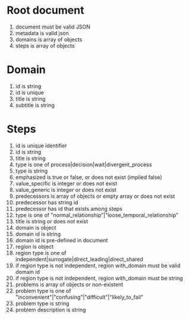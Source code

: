 # Root document
1. document must be valid JSON
2. metadata is valid json
3. domains is array of objects
4. steps is array of objects

# Domain
1. id is string
2. id is unique
3. title is string
4. subtitle is string

# Steps
1. id is unique identifier
2. id is string
3. title is string
4. type is one of process|decision|wait|divergent_process
5. type is string
6. emphasized is true or false, or does not exist (implied false)
7. value_specific is integer or does not exist
8. value_generic is integer or does not exist
9. predecessors is array of objects or empty array or does not exist
10. predecessor has string id
11. predecessor has id that exists among steps
12. type is one of "normal_relationship"|"loose_temporal_relationship"
13. title is string or does not exist
14. domain is object
15. domain id is string
16. domain id is pre-defined in document
17. region is object
18. region type is one of independent|surrogate|direct_leading|direct_shared
19. if region type is not independent, region with_domain must be valid domain id
20. if region type is not independent, region with_domain must be string
21. problems is array of objects or non-existent
22. problem type is one of "inconvenient"|"confusing"|"difficult"|"likely_to_fail"
23. problem type is string
24. problem description is string




